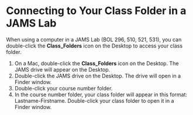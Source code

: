 # Connecting to Your Class Folder in a JAMS Lab

When using a computer in a JAMS Lab \(BOL 296, 510, 521, 531\), you can double-click the **Class\_Folders** icon on the Desktop to access your class folder.

1. On a Mac, double-click the **Class\_Folders** icon on the Desktop. The JAMS drive will appear on the Desktop.
2. Double-click the JAMS drive on the Desktop. The drive will open in a Finder window. 
3. Double-click your course number folder. 
4. In the course number folder, your class folder will appear in this format: Lastname-Firstname. Double-click your class folder to open it in a Finder window. 



